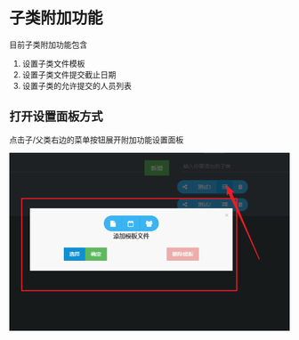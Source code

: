 # 子类附加功能

目前子类附加功能包含
1. 设置子类文件模板
2. 设置子类文件提交截止日期
3. 设置子类的允许提交的人员列表

## 打开设置面板方式
点击子/父类右边的菜单按钮展开附加功能设置面板

![](../static/funArea.png)